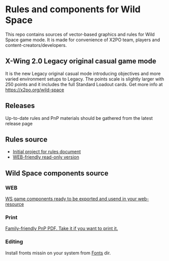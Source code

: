# Rules and components for Wild Space

This repo contains sources of vector-based graphics and rules for Wild Space game mode.
It is made for convenience of X2PO team, players and content-creators/developers.

## X-Wing 2.0 Legacy original casual game mode

It is the new Legacy original casual mode introducing objectives and more varied environment setups to Legacy. The points scale is slightly larger with 250 points and it includes the full Standard Loadout cards.
Get more info at https://x2po.org/wild-space

## Releases

Up-to-date rules and PnP materials should be gathered from the latest release page

## Rules source

- [Initial project for rules document](/Wild%20Space%20rules.ai)
- [WEB-friendly read-only version](/Wild%20Space%20rules.pdf)

## Wild Space components source

### WEB

[WS game components ready to be exported and usend in your web-resource](/Wild%20Space%20components.pdf)

### Print

[Family-friendly PnP PDF. Take it if you want to print it.](/Wild%20Space%20Wave%201%20FF-PNP%20ready%20A4.pdf)

### Editing

Install fronts missin on your system from [Fonts](/Fonts/) dir.
